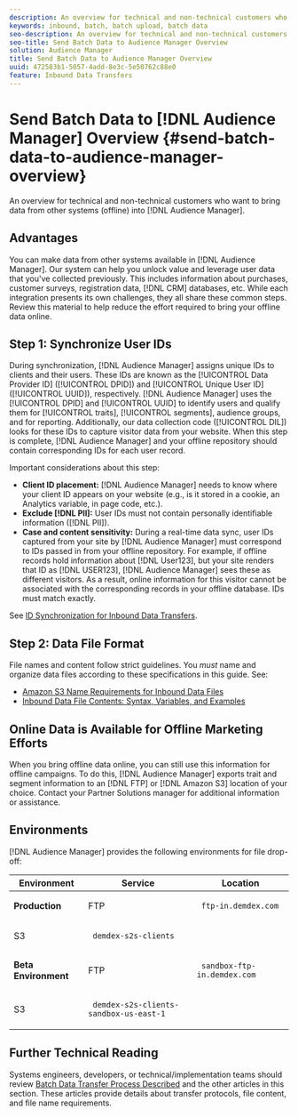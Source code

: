 ```yaml
---
description: An overview for technical and non-technical customers who want to bring data from other systems (offline) into Audience Manager.
keywords: inbound, batch, batch upload, batch data
seo-description: An overview for technical and non-technical customers who want to bring data from other systems (offline) into Audience Manager. To do so, use the batch upload option in Audience Manager.
seo-title: Send Batch Data to Audience Manager Overview
solution: Audience Manager
title: Send Batch Data to Audience Manager Overview
uuid: 472583b1-5057-4add-8e3c-5e50762c88e0
feature: Inbound Data Transfers
---
```


# Send Batch Data to [!DNL Audience Manager] Overview {#send-batch-data-to-audience-manager-overview}

An overview for technical and non-technical customers who want to bring data from other systems (offline) into [!DNL Audience Manager].

## Advantages

You can make data from other systems available in [!DNL Audience Manager]. Our system can help you unlock value and leverage user data that you've collected previously. This includes information about purchases, customer surveys, registration data, [!DNL CRM] databases, etc. While each integration presents its own challenges, they all share these common steps. Review this material to help reduce the effort required to bring your offline data online.

## Step 1: Synchronize User IDs

During synchronization, [!DNL Audience Manager] assigns unique IDs to clients and their users. These IDs are known as the [!UICONTROL Data Provider ID] ([!UICONTROL DPID]) and [!UICONTROL Unique User ID] ([!UICONTROL UUID]), respectively. [!DNL Audience Manager] uses the [!UICONTROL DPID] and [!UICONTROL UUID] to identify users and qualify them for [!UICONTROL traits], [!UICONTROL segments], audience groups, and for reporting. Additionally, our data collection code ([!UICONTROL DIL]) looks for these IDs to capture visitor data from your website. When this step is complete, [!DNL Audience Manager] and your offline repository should contain corresponding IDs for each user record.

Important considerations about this step:

* **Client ID placement:** [!DNL Audience Manager] needs to know where your client ID appears on your website (e.g., is it stored in a cookie, an Analytics variable, in page code, etc.).
* **Exclude [!DNL PII]:** User IDs must not contain personally identifiable information ([!DNL PII]).
* **Case and content sensitivity:** During a real-time data sync, user IDs captured from your site by [!DNL Audience Manager] must correspond to IDs passed in from your offline repository. For example, if offline records hold information about [!DNL User123], but your site renders that ID as [!DNL USER123], [!DNL Audience Manager] sees these as different visitors. As a result, online information for this visitor cannot be associated with the corresponding records in your offline database. IDs must match exactly.

See [ID Synchronization for Inbound Data Transfers](../../../integration/sending-audience-data/batch-data-transfer-explained/id-sync-http.md).

## Step 2: Data File Format

File names and content follow strict guidelines. You *must* name and organize data files according to these specifications in this guide. See:

* [Amazon S3 Name Requirements for Inbound Data Files](../../../integration/sending-audience-data/batch-data-transfer-explained/inbound-s3-filenames.md) 
* [Inbound Data File Contents: Syntax, Variables, and Examples](../../../integration/sending-audience-data/batch-data-transfer-explained/inbound-file-contents.md)

## Online Data is Available for Offline Marketing Efforts

When you bring offline data online, you can still use this information for offline campaigns. To do this, [!DNL Audience Manager] exports trait and segment information to an [!DNL FTP] or [!DNL Amazon S3] location of your choice. Contact your Partner Solutions manager for additional information or assistance.

## Environments

[!DNL Audience Manager] provides the following environments for file drop-off:

<table id="table_A61AA64578944B23B5A7355F2A76E882"> 
 <thead> 
  <tr> 
   <th colname="col1" class="entry"> Environment </th> 
   <th colname="col02" class="entry"> Service </th> 
   <th colname="col2" class="entry"> Location </th> 
  </tr> 
 </thead>
 <tbody> 
  <tr> 
   <td colname="col1" morerows="1"> <b>Production</b> </td> 
   <td colname="col02"> FTP </td> 
   <td colname="col2"> <p> <code> ftp-in.demdex.com</code> </p> </td> 
  </tr> 
  <tr> 
   <td colname="col02"> S3 </td> 
   <td colname="col2"> <p> <code> demdex-s2s-clients</code> </p> </td> 
   <td> </td> 
  </tr> 
  <tr> 
   <td colname="col1" morerows="1"> <b>Beta Environment</b> </td> 
   <td colname="col02"> FTP </td> 
   <td colname="col2"> <p><code> sandbox-ftp-in.demdex.com</code> </p> </td> 
  </tr> 
  <tr> 
   <td colname="col02"> S3 </td> 
   <td colname="col2"> <p> <code> demdex-s2s-clients-sandbox-us-east-1</code> </p> </td> 
   <td> </td> 
  </tr> 
 </tbody> 
</table>

## Further Technical Reading

Systems engineers, developers, or technical/implementation teams should review [Batch Data Transfer Process Described](../../../integration/sending-audience-data/batch-data-transfer-explained/batch-data-transfer-explained.md) and the other articles in this section. These articles provide details about transfer protocols, file content, and file name requirements.
